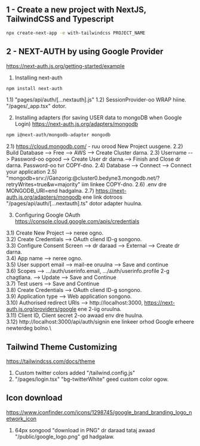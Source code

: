 ## 1 - Create a new project with NextJS, TailwindCSS and Typescript

```bash
npx create-next-app -e with-tailwindcss PROJECT_NAME
```

## 2 - NEXT-AUTH by using Google Provider

https://next-auth.js.org/getting-started/example

1. Installing next-auth

```bash
npm install next-auth
```

1.1) "pages/api/auth/[...nextauth].js"
1.2) SessionProvider-oo WRAP hiine. "/pages/\_app.tsx" dotor.

2. Installing adapters (for saving USER data to mongoDB when Google Login)
   https://next-auth.js.org/adapters/mongodb

```bash
npm i@next-auth/mongodb-adapter mongodb
```

2.1) https://cloud.mongodb.com/ - ruu orood New Project uusgene.
2.2) Build Database --> Free --> AWS --> Create Cluster darna.
2.3) Username --> Password-oo ogood --> Create User dr darna.--> Finish and Close dr darna. Password-oo tvr COPY-dno.
2.4) Database --> Connect --> Connect your application
2.5) "mongodb+srv://Ganzorig:<password>@cluster0.bedyne3.mongodb.net/?retryWrites=true&w=majority" iim linkee COPY-dno.
2.6) .env dre MONGODB_URI=end hadgalna.
2.7) https://next-auth.js.org/adapters/mongodb ene link dotroos "/pages/api/auth/[...nextauth].ts" dotor adapter huulna.

3.  Configuring Google OAuth
    https://console.cloud.google.com/apis/credentials

3.1) Create New Project --> neree ogno.\
3.2) Create Credentials --> OAuth cliend ID-g songono.\
3.3) Configure Consent Screen --> dr daraad --> External --> Create dr darna.\
3.4) App name --> neree ogno.\
3.5) User support email --> mail-ee oruulna --> Save and continue\
3.6) Scopes --> .../auth/userinfo.email, .../auth/userinfo.profile 2-g chagtlana. --> Update --> Save and Continue\
3.7) Test users --> Save and Continue\
3.8) Create Credentials --> OAuth cliend ID-g songono.\
3.9) Application type --> Web application songono.\
3.10) Authorised redirect URIs --> http://localhost:3000, https://next-auth.js.org/providers/google ene 2-iig oruulna.\
3.11) Client ID, Client secret 2-oo awaad env dre huulna.\
3.12) http://localhost:3000/api/auth/signin ene linkeer orhod Google erheere newterdeg bolno.\

##

## Tailwind Theme Customizing

https://tailwindcss.com/docs/theme

1. Custom twitter colors added "/tailwind.config.js"
2. "/pages/login.tsx" "bg-twitterWhite" geed custom color ogow.

## Icon download

https://www.iconfinder.com/icons/1298745/google_brand_branding_logo_network_icon

1. 64px songood "download in PNG" dr daraad tataj awaad
   "/public/google_logo.png" gd hadgalaw.
